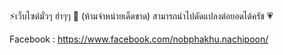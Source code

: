 ⚡เว็บไซต์มั่วๆ ฮ่าๆๆ 🌹 (ห้ามจำหน่ายเด็ดขาด) สามารถนำไปดัดแปลงต่อยอดได้ครัช 💗

Facebook : https://www.facebook.com/nobphakhu.nachipoon/
